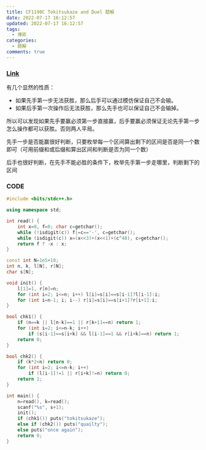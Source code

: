 ```yaml
---
title: CF1190C Tokitsukaze and Duel 题解
date: 2022-07-17 16:12:57
updated: 2022-07-17 16:12:57
tags:
  - 博弈
categories:
  - 题解
comments: true
---
```

### [Link](https://www.luogu.com.cn/problem/CF1190C)

有几个显然的性质：

- 如果先手第一步无法获胜，那么后手可以通过模仿保证自己不会输。
- 如果后手第一次操作后无法获胜，那么先手也可以保证自己不会输掉。

所以可以发现如果先手要赢必须第一步直接赢，后手要赢必须保证无论先手第一步怎么操作都可以获胜。否则两人平局。

先手一步是否能赢很好判断，只要枚举每一个区间算出剩下的区间是否是同一个数即可（可用前缀和或后缀和算出区间和判断是否为同一个数）

后手也很好判断，在先手不能必胜的条件下，枚举先手第一步走哪里，判断剩下的区间

### CODE

```cpp
#include <bits/stdc++.h>

using namespace std;

int read() {
	int x=0, f=0; char c=getchar();
	while (!isdigit(c)) f|=c=='-', c=getchar();
	while (isdigit(c)) x=(x<<3)+(x<<1)+(c^48), c=getchar();
	return f ? -x : x;
}

const int N=1e5+10;
int n, k, l[N], r[N];
char s[N];

void init() {
	l[1]=1, r[n]=n;
	for (int i=2; i<=n; i++) l[i]=s[i]==s[i-1]?l[i-1]:i;
	for (int i=n-1; i; i--) r[i]=s[i]==s[i+1]?r[i+1]:i;
}

bool chk1() {
	if (n==k || l[n-k]==1 || r[k+1]==n) return 1;
	for (int i=2; i<=n-k; i++)
		if (s[i-1]==s[i+k] && l[i-1]==1 && r[i+k]==n) return 1;
	return 0;
}

bool chk2() {
	if (k*2<n) return 0;
	for (int i=2; i<=n-k; i++)
		if (l[i-1]!=1 || r[i+k]!=n) return 0;
	return 1;
}

int main() {
	n=read(), k=read();
	scanf("%s", s+1);
	init();
	if (chk1()) puts("tokitsukaze");
	else if (chk2()) puts("quailty");
	else puts("once again");
	return 0;
}
```